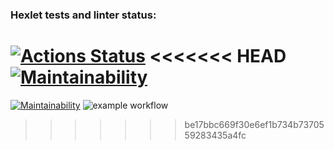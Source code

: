 ### Hexlet tests and linter status:
[![Actions Status](https://github.com/rogedkone/frontend-project-lvl1/workflows/hexlet-check/badge.svg)](https://github.com/rogedkone/frontend-project-lvl1/actions)
<<<<<<< HEAD
[![Maintainability](https://api.codeclimate.com/v1/badges/a99a88d28ad37a79dbf6/maintainability)](https://codeclimate.com/github/codeclimate/codeclimate/maintainability)
=======
[![Maintainability](https://api.codeclimate.com/v1/badges/a99a88d28ad37a79dbf6/maintainability)](https://codeclimate.com/github/codeclimate/codeclimate/maintainability)
![example workflow](https://github.com/rogedkone/frontend-project-lvl1/blob/main/.github/workflows/makefile.yml/badge.svg)
>>>>>>> be17bbc669f30e6ef1b734b7370559283435a4fc
